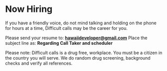 # Now Hiring




If you have a friendly voice, do not mind talking and holding on the phone for hours at a time, Difficult calls may be the career for you.



Please send your resume to:  **hawaiideveloper@gmail.com**
Place the subject line as: **Regarding Call Taker and scheduler**


Please note:  Difficult calls is a drug free, workplace.  You must be a citizen in the country you will serve.  We do random drug screening, background checks and verify all references.
